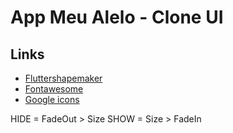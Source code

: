 # App Meu Alelo - Clone UI

## Links

- [Fluttershapemaker](https://fluttershapemaker.com)
- [Fontawesome](https://fontawesome.com/v5.15/icons)
- [Google icons](https://fonts.google.com/icons)


HIDE = FadeOut > Size
SHOW = Size > FadeIn
